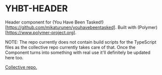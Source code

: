 # YHBT-HEADER
Header component for (You Have Been Tasked!)[https://github.com/mikaturunen/youhavebeentasked]. Built with (Polymer)[https://www.polymer-project.org].

NOTE: The repo currently does not contain build scripts for the TypeScript files as the collective repo currently takes care of that. Once the Component turns into something with real use it'll definitely be updated here too.

[Collective repo.](https://github.com/mikaturunen/yhbt)

